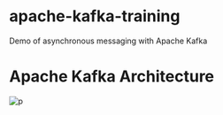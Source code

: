 # apache-kafka-training
Demo of asynchronous messaging with Apache Kafka

# Apache Kafka Architecture

![p](https://user-images.githubusercontent.com/35077725/137130325-11fff770-5128-4497-91c9-f46d61043acf.PNG)




